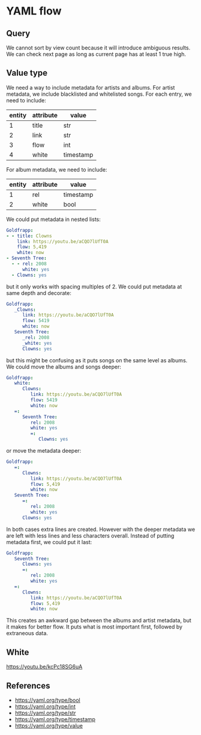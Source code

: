 YAML flow
=========

Query
-----

We cannot sort by view count because it will introduce ambiguous results. We
can check next page as long as current page has at least 1 true high.

Value type
----------

We need a way to include metadata for artists and albums. For artist metadata,
we include blacklisted and whitelisted songs. For each entry, we need to
include:

entity | attribute | value
-------|-----------|------
1      | title     | str
2      | link      | str
3      | flow      | int
4      | white     | timestamp

For album metadata, we need to include:

entity | attribute | value
-------|-----------|----------
1      | rel       | timestamp
2      | white     | bool

We could put metadata in nested lists:

~~~yml
Goldfrapp:
- - title: Clowns
    link: https://youtu.be/aCQO7lUfT0A
    flow: 5,419
    white: now
- Seventh Tree:
  - - rel: 2008
      white: yes
  - Clowns: yes
~~~

but it only works with spacing multiples of 2. We could put metadata at same
depth and decorate:

~~~yml
Goldfrapp:
   _Clowns:
      link: https://youtu.be/aCQO7lUfT0A
      flow: 5419
      white: now
   Seventh Tree:
      _rel: 2008
      _white: yes
      Clowns: yes
~~~

but this might be confusing as it puts songs on the same level as albums. We
could move the albums and songs deeper:

~~~yml
Goldfrapp:
   white:
      Clowns:
         link: https://youtu.be/aCQO7lUfT0A
         flow: 5419
         white: now
   =:
      Seventh Tree:
         rel: 2008
         white: yes
         =:
            Clowns: yes
~~~

or move the metadata deeper:

~~~yml
Goldfrapp:
   =:
      Clowns:
         link: https://youtu.be/aCQO7lUfT0A
         flow: 5,419
         white: now
   Seventh Tree:
      =:
         rel: 2008
         white: yes
      Clowns: yes
~~~

In both cases extra lines are created. However with the deeper metadata we are
left with less lines and less characters overall. Instead of putting metadata
first, we could put it last:

~~~yml
Goldfrapp:
   Seventh Tree:
      Clowns: yes
      =:
         rel: 2008
         white: yes
   =:
      Clowns:
         link: https://youtu.be/aCQO7lUfT0A
         flow: 5,419
         white: now
~~~

This creates an awkward gap between the albums and artist metadata, but it
makes for better flow. It puts what is most important first, followed by
extraneous data.

White
-----

https://youtu.be/kcPc18SG6uA

References
----------

- https://yaml.org/type/bool
- https://yaml.org/type/int
- https://yaml.org/type/str
- https://yaml.org/type/timestamp
- https://yaml.org/type/value
